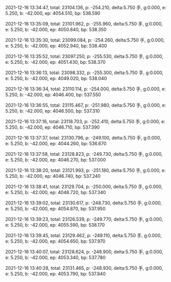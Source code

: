 2021-12-16 13:34:47, total: 23104.136, p: -254.210, delta:5.750 手, g:0.000, e: 5.250, b: -42.000, ep: 4054.510, bp: 538.590

2021-12-16 13:35:09, total: 23101.962, p: -255.960, delta:5.750 手, g:0.000, e: 5.250, b: -42.000, ep: 4050.840, bp: 538.350

2021-12-16 13:35:30, total: 23099.084, p: -254.260, delta:5.750 手, g:0.000, e: 5.250, b: -42.000, ep: 4052.940, bp: 538.400

2021-12-16 13:35:52, total: 23097.250, p: -255.530, delta:5.750 手, g:0.000, e: 5.250, b: -42.000, ep: 4051.430, bp: 538.370

2021-12-16 13:36:13, total: 23098.332, p: -255.300, delta:5.750 手, g:0.000, e: 5.250, b: -42.000, ep: 4049.020, bp: 538.040

2021-12-16 13:36:34, total: 23110.114, p: -254.000, delta:5.750 手, g:0.000, e: 5.250, b: -42.000, ep: 4046.400, bp: 537.550

2021-12-16 13:36:55, total: 23115.467, p: -251.980, delta:5.750 手, g:0.000, e: 5.250, b: -42.000, ep: 4046.500, bp: 537.310

2021-12-16 13:37:16, total: 23118.703, p: -252.410, delta:5.750 手, g:0.000, e: 5.250, b: -42.000, ep: 4046.710, bp: 537.390

2021-12-16 13:37:37, total: 23130.796, p: -249.100, delta:5.750 手, g:0.000, e: 5.250, b: -42.000, ep: 4044.260, bp: 536.670

2021-12-16 13:37:58, total: 23128.823, p: -249.730, delta:5.750 手, g:0.000, e: 5.250, b: -42.000, ep: 4046.270, bp: 537.000

2021-12-16 13:38:20, total: 23121.993, p: -251.180, delta:5.750 手, g:0.000, e: 5.250, b: -42.000, ep: 4046.740, bp: 537.240

2021-12-16 13:38:41, total: 23129.704, p: -250.000, delta:5.750 手, g:0.000, e: 5.250, b: -42.000, ep: 4048.720, bp: 537.340

2021-12-16 13:39:02, total: 23130.617, p: -248.730, delta:5.750 手, g:0.000, e: 5.250, b: -42.000, ep: 4054.870, bp: 537.950

2021-12-16 13:39:23, total: 23126.539, p: -249.770, delta:5.750 手, g:0.000, e: 5.250, b: -42.000, ep: 4055.590, bp: 538.170

2021-12-16 13:39:45, total: 23129.462, p: -249.110, delta:5.750 手, g:0.000, e: 5.250, b: -42.000, ep: 4054.650, bp: 537.970

2021-12-16 13:40:07, total: 23128.624, p: -248.900, delta:5.750 手, g:0.000, e: 5.250, b: -42.000, ep: 4053.340, bp: 537.780

2021-12-16 13:40:28, total: 23131.465, p: -248.930, delta:5.750 手, g:0.000, e: 5.250, b: -42.000, ep: 4053.790, bp: 537.840